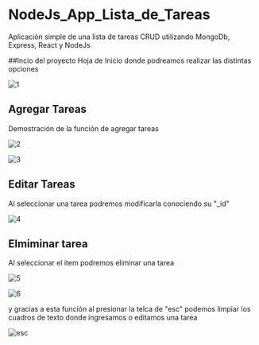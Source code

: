 # NodeJs_App_Lista_de_Tareas

Aplicación simple  de una lista de tareas CRUD utilizando MongoDb, Express, React y NodeJs 

##Incio del proyecto 
Hoja de Inicio donde podreamos realizar las distintas opciones 

![1](https://user-images.githubusercontent.com/68193335/144748708-6a9d8ec1-81fc-4d7b-a35c-e94af8b3aab1.jpg)

## Agregar Tareas

Demostración de la función de agregar tareas

![2](https://user-images.githubusercontent.com/68193335/144748710-8457088d-1cd0-47f5-bbae-43754f232634.jpg)

![3](https://user-images.githubusercontent.com/68193335/144748711-2bb75691-9e9d-4135-bbb9-5906fb478dcc.jpg)

## Editar Tareas

Al seleccionar una tarea podremos modificarla conociendo su "_id"

![4](https://user-images.githubusercontent.com/68193335/144748713-bdb4e422-140d-4f1f-8dca-e4a4121a5bd3.jpg)

## Elmiminar tarea

Al seleccionar el item podremos eliminar una tarea

![5](https://user-images.githubusercontent.com/68193335/144748714-ce518077-df49-4568-b7ea-f452d5fbac05.jpg)

![6](https://user-images.githubusercontent.com/68193335/144748715-d075cb47-b0d2-4be8-bcb5-12aefea8c638.jpg)

y gracias a esta función al presionar la telca de  "esc" podemos limpiar los cuadros de texto donde ingresamos o editamos una tarea

![esc](https://user-images.githubusercontent.com/68193335/144748706-69a298fa-91e6-4b21-9a00-5bb15491cccb.jpg)



